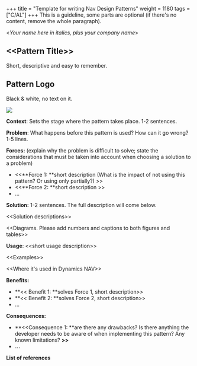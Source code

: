 +++
title = "Template for writing Nav Design Patterns"
weight = 1180
tags = ["C/AL"]
+++
This is a guideline, some parts are optional (if there's no content, remove the whole paragraph).

<_Your name here in italics, plus your company name_\>

## **<<Pattern Title\>\>**

Short, descriptive and easy to remember.

## **Pattern Logo**

Black & white, no text on it. 

[![ ][image0]][anchor0] 

**Context**: Sets the stage where the pattern takes place. 1-2 sentences.

**Problem**: What happens before this pattern is used? How can it go wrong? 1-5 lines.

**Forces:** (explain why the problem is difficult to solve; state the considerations that must be taken into account when choosing a solution to a problem)

* <<**Force 1: **short description (What is the impact of not using this pattern? Or using only partially?) \>\>
* <<**Force 2: **short description \>\>
* ...

**Solution:** 1-2 sentences. The full description will come below.

<<Solution descriptions\>\>

<<Diagrams. Please add numbers and captions to both figures and tables\>\>

**Usage**: <<short usage description\>\>

<<Examples\>\>

<<Where it's used in Dynamics NAV\>\>

**Benefits:**

* **<< Benefit 1: **solves Force 1, short description\>\>
* **<< Benefit 2: **solves Force 2, short description\>\>
* ... 

**Consequences:**

* **<<Consequence 1: **are there any drawbacks? Is there anything the developer needs to be aware of when implementing this pattern? Any known limitations? **\>\>**
* **...**

**List of references**



[anchor0]: PatternLogo.png


[image0]: PatternLogo.png
